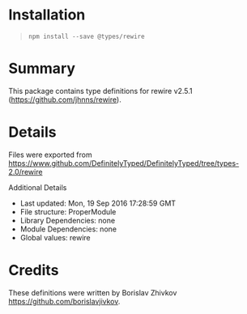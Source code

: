 # Installation
> `npm install --save @types/rewire`

# Summary
This package contains type definitions for rewire v2.5.1 (https://github.com/jhnns/rewire).

# Details
Files were exported from https://www.github.com/DefinitelyTyped/DefinitelyTyped/tree/types-2.0/rewire

Additional Details
 * Last updated: Mon, 19 Sep 2016 17:28:59 GMT
 * File structure: ProperModule
 * Library Dependencies: none
 * Module Dependencies: none
 * Global values: rewire

# Credits
These definitions were written by Borislav Zhivkov <https://github.com/borislavjivkov>.

